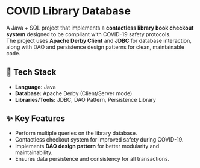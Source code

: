 # COVID Library Database

A Java + SQL project that implements a **contactless library book checkout system** designed to be compliant with COVID-19 safety protocols.  
The project uses **Apache Derby Client** and **JDBC** for database interaction, along with DAO and persistence design patterns for clean, maintainable code.

## 🚀 Tech Stack
- **Language:** Java  
- **Database:** Apache Derby (Client/Server mode)  
- **Libraries/Tools:** JDBC, DAO Pattern, Persistence Library  

## ✨ Key Features
- Perform multiple queries on the library database.  
- Contactless checkout system for improved safety during COVID-19.  
- Implements **DAO design pattern** for better modularity and maintainability.  
- Ensures data persistence and consistency for all transactions.  
